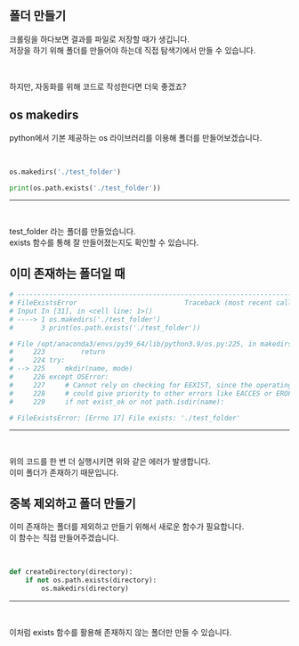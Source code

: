 <!-- [python/크롤링] os makedirs 폴더 만들기 -->

## 폴더 만들기

크롤링을 하다보면 결과를 파일로 저장할 때가 생깁니다.  
저장을 하기 위해 폴더를 만들어야 하는데 직접 탐색기에서 만들 수 있습니다.  

<br>

하지만, 자동화를 위해 코드로 작성한다면 더욱 좋겠죠?  

## os makedirs

python에서 기본 제공하는 os 라이브러리를 이용해 폴더를 만들어보겠습니다.  

<br>

<div>
  
~~~python
os.makedirs('./test_folder')

print(os.path.exists('./test_folder'))
~~~
---
  
</div>

<br>

test_folder 라는 폴더를 만들었습니다.  
exists 함수를 통해 잘 만들어졌는지도 확인할 수 있습니다.  

## 이미 존재하는 폴더일 때

<div>
  
~~~python
# ---------------------------------------------------------------------------
# FileExistsError                           Traceback (most recent call last)
# Input In [31], in <cell line: 1>()
# ----> 1 os.makedirs('./test_folder')
#       3 print(os.path.exists('./test_folder'))

# File /opt/anaconda3/envs/py39_64/lib/python3.9/os.py:225, in makedirs(name, mode, exist_ok)
#     223         return
#     224 try:
# --> 225     mkdir(name, mode)
#     226 except OSError:
#     227     # Cannot rely on checking for EEXIST, since the operating system
#     228     # could give priority to other errors like EACCES or EROFS
#     229     if not exist_ok or not path.isdir(name):

# FileExistsError: [Errno 17] File exists: './test_folder'
~~~
---
  
</div>

<br>

위의 코드를 한 번 더 실행시키면 위와 같은 에러가 발생합니다.  
이미 폴더가 존재하기 때문입니다.  

## 중복 제외하고 폴더 만들기

이미 존재하는 폴더를 제외하고 만들기 위해서 새로운 함수가 필요합니다.  
이 함수는 직접 만들어주겠습니다.  

<br>

<div>
  
~~~python
def createDirectory(directory):
    if not os.path.exists(directory):
        os.makedirs(directory)
~~~
---
  
</div>

<br>

이처럼 exists 함수를 활용해 존재하지 않는 폴더만 만들 수 있습니다.